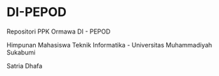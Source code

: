 # DI-PEPOD
Repositori PPK Ormawa DI - PEPOD

Himpunan Mahasiswa Teknik Informatika - Universitas Muhammadiyah Sukabumi


Satria Dhafa
